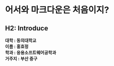 # 어서와 마크다운은 처음이지?  

H2: Introduce
-------------  
**대학 : 동의대학교**  
**이름 : 홍효정**  
**학과 : 응용소프트웨어공학과**  
**거주지 : 부산 중구**
